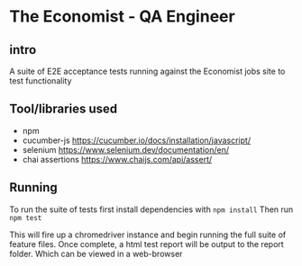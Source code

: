# The Economist - QA Engineer

## intro 
A suite of E2E acceptance  tests running against the Economist jobs site to test functionality

## Tool/libraries used
- npm
- cucumber-js <https://cucumber.io/docs/installation/javascript/>
- selenium <https://www.selenium.dev/documentation/en/>
- chai assertions <https://www.chaijs.com/api/assert/>

## Running

To run the suite of tests first install dependencies with `npm install`
Then run `npm test`

This will fire up a chromedriver instance and begin running the full suite of feature files.
Once complete, a html test report will be output to the report folder. Which can be viewed in a web-browser